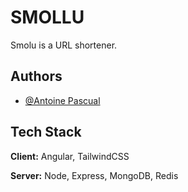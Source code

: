 
# SMOLLU

Smolu is a URL shortener.




## Authors

- [@Antoine Pascual](https://www.github.com/flashtheorie)


## Tech Stack

**Client:** Angular, TailwindCSS

**Server:** Node, Express, MongoDB, Redis

